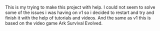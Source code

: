 This is my trying to make this project with help. I could not seem to solve some of the issues i was having on v1 so i decided to restart and try and finish it with the help of tutorials and videos. And the same as v1 this is based on the video game Ark Survival Evolved.
